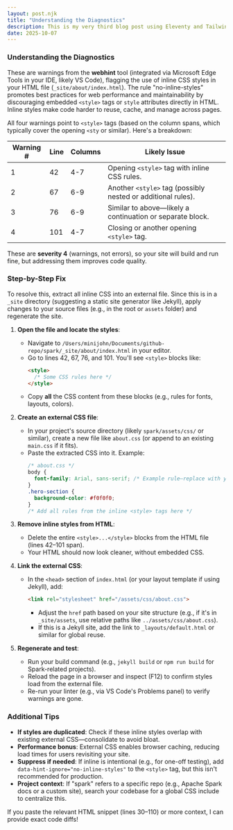 ```yaml
---
layout: post.njk
title: "Understanding the Diagnostics"
description: This is my very third blog post using Eleventy and Tailwind CSS.
date: 2025-10-07
---
```

### Understanding the Diagnostics

These are warnings from the **webhint** tool (integrated via Microsoft Edge Tools in your IDE, likely VS Code), flagging the use of inline CSS styles in your HTML file (`_site/about/index.html`). The rule "no-inline-styles" promotes best practices for web performance and maintainability by discouraging embedded `<style>` tags or `style` attributes directly in HTML. Inline styles make code harder to reuse, cache, and manage across pages.

All four warnings point to `<style>` tags (based on the column spans, which typically cover the opening `<sty` or similar). Here's a breakdown:

| Warning # | Line | Columns | Likely Issue |
|-----------|------|---------|--------------|
| 1         | 42   | 4-7     | Opening `<style>` tag with inline CSS rules. |
| 2         | 67   | 6-9     | Another `<style>` tag (possibly nested or additional rules). |
| 3         | 76   | 6-9     | Similar to above—likely a continuation or separate block. |
| 4         | 101  | 4-7     | Closing or another opening `<style>` tag. |

These are **severity 4** (warnings, not errors), so your site will build and run fine, but addressing them improves code quality.

### Step-by-Step Fix

To resolve this, extract all inline CSS into an external file. Since this is in a `_site` directory (suggesting a static site generator like Jekyll), apply changes to your source files (e.g., in the root or `assets` folder) and regenerate the site.

1. **Open the file and locate the styles**:
   - Navigate to `/Users/minijohn/Documents/github-repo/spark/_site/about/index.html` in your editor.
   - Go to lines 42, 67, 76, and 101. You'll see `<style>` blocks like:
     ```html
     <style>
       /* Some CSS rules here */
     </style>
     ```
   - Copy **all** the CSS content from these blocks (e.g., rules for fonts, layouts, colors).

2. **Create an external CSS file**:
   - In your project's source directory (likely `spark/assets/css/` or similar), create a new file like `about.css` (or append to an existing `main.css` if it fits).
   - Paste the extracted CSS into it. Example:
     ```css
     /* about.css */
     body {
       font-family: Arial, sans-serif; /* Example rule—replace with your actual styles */
     }
     .hero-section {
       background-color: #f0f0f0;
     }
     /* Add all rules from the inline <style> tags here */
     ```

3. **Remove inline styles from HTML**:
   - Delete the entire `<style>...</style>` blocks from the HTML file (lines 42–101 span).
   - Your HTML should now look cleaner, without embedded CSS.

4. **Link the external CSS**:
   - In the `<head>` section of `index.html` (or your layout template if using Jekyll), add:
     ```html
     <link rel="stylesheet" href="/assets/css/about.css">
     ```
     - Adjust the `href` path based on your site structure (e.g., if it's in `_site/assets`, use relative paths like `../assets/css/about.css`).
     - If this is a Jekyll site, add the link to `_layouts/default.html` or similar for global reuse.

5. **Regenerate and test**:
   - Run your build command (e.g., `jekyll build` or `npm run build` for Spark-related projects).
   - Reload the page in a browser and inspect (F12) to confirm styles load from the external file.
   - Re-run your linter (e.g., via VS Code's Problems panel) to verify warnings are gone.

### Additional Tips
- **If styles are duplicated**: Check if these inline styles overlap with existing external CSS—consolidate to avoid bloat.
- **Performance bonus**: External CSS enables browser caching, reducing load times for users revisiting your site.
- **Suppress if needed**: If inline is intentional (e.g., for one-off testing), add `data-hint-ignore="no-inline-styles"` to the `<style>` tag, but this isn't recommended for production.
- **Project context**: If "spark" refers to a specific repo (e.g., Apache Spark docs or a custom site), search your codebase for a global CSS include to centralize this.

If you paste the relevant HTML snippet (lines 30–110) or more context, I can provide exact code diffs!
